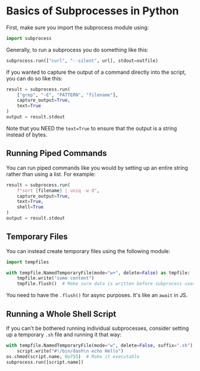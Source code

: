 # Basics of Subprocesses in Python

First, make sure you import the subprocess module using:

```py
import subprocess
```

Generally, to run a subprocess you do something like this:

```py
subprocess.run(["curl", "--silent", url], stdout=outfile)
```

If you wanted to capture the output of a command directly into the script, you can do so like this:

```py
result = subprocess.run(
    ["grep", "-E", "PATTERN", "filename"],
    capture_output=True,
    text=True
)
output = result.stdout
```

Note that you NEED the `text=True` to ensure that the output is a string instead of bytes.

## Running Piped Commands

You can run piped commands like you would by setting up an entire string rather than using a list. For example:

```py
result = subprocess.run(
    f"sort {filename} | uniq -w 8",
    capture_output=True,
    text=True,
    shell=True
)
output = result.stdout
```

## Temporary Files

You can instead create temporary files using the following module:

```py
import tempfiles

with tempfile.NamedTemporaryFile(mode="w+", delete=False) as tmpfile:
    tmpfile.write("some content")
    tmpfile.flush()  # Make sure data is written before subprocess uses it
```

You need to have the `.flush()` for async purposes. It's like an `await` in JS.

## Running a Whole Shell Script

If you can't be bothered running individual subprocesses, consider setting up a temporary `.sh` file and running it that way:

```py
with tempfile.NamedTemporaryFile(mode="w", delete=False, suffix=".sh") as script:
    script.write("#!/bin/dash\n echo Hello")
os.chmod(script.name, 0o755)  # Make it executable
subprocess.run([script.name])
```
